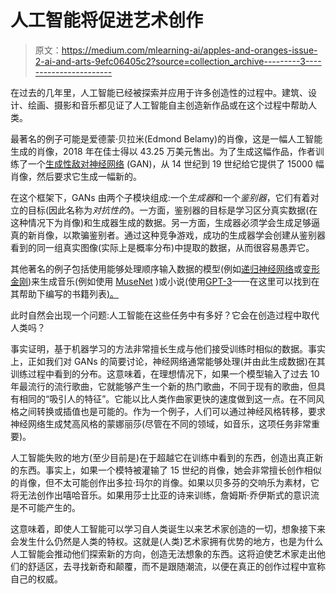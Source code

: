 # 人工智能将促进艺术创作

> 原文：<https://medium.com/mlearning-ai/apples-and-oranges-issue-2-ai-and-arts-9efc06405c2?source=collection_archive---------3----------------------->

在过去的几年里，人工智能已经被探索并应用于许多创造性的过程中。建筑、设计、绘画、摄影和音乐都见证了人工智能自主创造新作品或在这个过程中帮助人类。

最著名的例子可能是爱德蒙·贝拉米(Edmond Belamy)的肖像，这是一幅人工智能生成的肖像，2018 年在佳士得以 43.25 万美元售出。为了生成这幅作品，作者训练了一个[生成性敌对神经网络](https://en.wikipedia.org/wiki/Generative_adversarial_network) (GAN)，从 14 世纪到 19 世纪给它提供了 15000 幅肖像，然后要求它生成一幅新的。

在这个框架下，GANs 由两个子模块组成:一个*生成器*和一个*鉴别器*，它们有着对立的目标(因此名称为*对抗性的*)。一方面，鉴别器的目标是学习区分真实数据(在这种情况下为肖像)和生成器生成的数据。另一方面，生成器必须学会生成足够逼真的新肖像，以欺骗鉴别者。通过这种竞争游戏，成功的生成器学会创建从鉴别器看到的同一组真实图像(实际上是概率分布)中提取的数据，从而很容易愚弄它。

其他著名的例子包括使用能够处理顺序输入数据的模型(例如[递归神经网络](https://en.wikipedia.org/wiki/Recurrent_neural_network)或[变形金刚](https://en.wikipedia.org/wiki/Transformer_(machine_learning_model)))来生成音乐(例如使用 [MuseNet](https://openai.com/blog/musenet/) )或小说(使用[GPT-3](https://en.wikipedia.org/wiki/GPT-3)——在这里可以找到在其帮助下编写的书籍列表[)。](https://lifearchitect.ai/books-by-ai/)

此时自然会出现一个问题:人工智能在这些任务中有多好？它会在创造过程中取代人类吗？

事实证明，基于机器学习的方法非常擅长生成与他们接受训练时相似的数据。事实上，正如我们对 GANs 的简要讨论，神经网络通常能够处理(并由此生成数据)在其训练过程中看到的分布。这意味着，在理想情况下，如果一个模型输入了过去 10 年最流行的流行歌曲，它就能够产生一个新的热门歌曲，不同于现有的歌曲，但具有相同的“吸引人的特征”。它能以比人类作曲家更快的速度做到这一点。在不同风格之间转换或插值也是可能的。作为一个例子，人们可以通过神经风格转移，要求神经网络生成梵高风格的蒙娜丽莎(尽管在不同的领域，如音乐，这项任务非常重要)。

人工智能失败的地方(至少目前是)在于超越它在训练中看到的东西，创造出真正新的东西。事实上，如果一个模特被灌输了 15 世纪的肖像，她会非常擅长创作相似的肖像，但不太可能创作出多拉·玛尔的肖像。如果以贝多芬的交响乐为素材，它将无法创作出嘻哈音乐。如果用莎士比亚的诗来训练，詹姆斯·乔伊斯式的意识流是不可能产生的。

这意味着，即使人工智能可以学习自人类诞生以来艺术家创造的一切，想象接下来会发生什么仍然是人类的特权。这就是(人类)艺术家拥有优势的地方，也是为什么人工智能会推动他们探索新的方向，创造无法想象的东西。这将迫使艺术家走出他们的舒适区，去寻找新奇和颠覆，而不是跟随潮流，以便在真正的创作过程中宣称自己的权威。